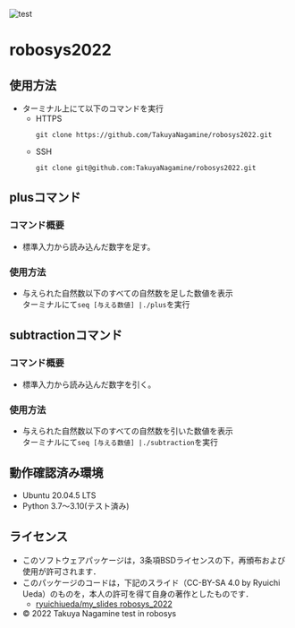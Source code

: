 ![test](https://github.com/TakuyaNagamine/robosys2022/actions/workflows/test.yml/badge.svg)
# robosys2022
## 使用方法
* ターミナル上にて以下のコマンドを実行  
  * HTTPS  
    ```
    git clone https://github.com/TakuyaNagamine/robosys2022.git
    ```
  * SSH  
    ```
    git clone git@github.com:TakuyaNagamine/robosys2022.git
    ```
## plusコマンド
### コマンド概要
* 標準入力から読み込んだ数字を足す。
### 使用方法
* 与えられた自然数以下のすべての自然数を足した数値を表示  
  ターミナルにて```seq [与える数値] |./plus```を実行
## subtractionコマンド
### コマンド概要
* 標準入力から読み込んだ数字を引く。
### 使用方法
* 与えられた自然数以下のすべての自然数を引いた数値を表示  
  ターミナルにて```seq [与える数値] |./subtraction```を実行
## 動作確認済み環境
* Ubuntu 20.04.5 LTS
* Python 3.7〜3.10(テスト済み)
## ライセンス
  * このソフトウェアパッケージは，3条項BSDライセンスの下，再頒布および使用が許可されます．
  * このパッケージのコードは，下記のスライド（CC-BY-SA 4.0 by Ryuichi Ueda）のものを，本人の許可を得て自身の著作としたものです．
      * [ryuichiueda/my_slides robosys_2022](https://github.com/ryuichiueda/my_slides/tree/master/robosys_2022)
  * © 2022 Takuya Nagamine
test in robosys
